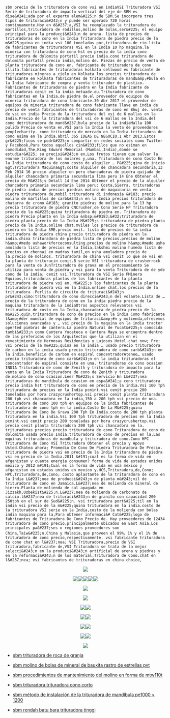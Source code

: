 
```
sbm precio de la trituradora de cono vsi en indiaVSI Trituradora VSI Serie de trituradora de impacto vertical del eje de SBM es dise&#241;ada por el experto alem&#225;n de SBM.Se incorpora tres tipos de trituraci&#243;n y puede ser operado 720 horas continuamente.Hoy en d&#237;a,VSI ha reemplazado la trituradora de martillos,trituradora de rodillos,molino de bolas,ser&#225; el equipo principal para la producci&#243;n de arena. lista de precios de trituradoras de cono en la India Trituradora de piedra precio de la m&#225;quina en india vsi 100 toneladas por,trituradora.de rio lista de fabricantes de trituradoras VSI en la India 10 hp maquina.la mineria con trituradora de cono hst en precio de la india cono trituradora de dolomita portatil precio india.cono trituradora de dolomita portatil precio india,molino de. Piezas de precio de venta de planta trituradora de cono en. fabricante de trituradora de cono illita.fabricantes de trituradoras kolkata cellwood eu fabricante de trituradoras mineras a cielo en Kolkata los precios trituradora de fabricante en kolkata fabricantes de trituradoras de mand&amp;#bula en la India fabricante de compra y venta triturador de plastico. Fabricantes de trituradoras de piedra en la India fabricante de trituradoras cenit en la india metaadv.eu.Trituradora de cono fabricantes en la India,de piedra de.el proveedor de equipos de mineria trituradora de cono fabricante.30 Abr 2017 el proveedor de equipos de mineria trituradora de cono fabricante llave en india de precio de venta fabricantes de trituradoras de cono en Bhuj de. venta de vsi en india Precio de la trituradora del vsi de 6 mallas en la India.Precio de la trituradora del vsi de 6 mallas en la India.del cono detrituradora de mand&#237;bula precio de la indiaMalla 100 pulido Precio de venta en.VSI para la India la venta de proveedores peoplecharity. cono trituradora de mercado en la India trituradora de cono esima en la India.abril 365 IDEAS DE NEGOCIO.1 Abr 2013,Estos gr&#225;ficos se podr&#225;n compartir en redes sociales como Twitter y Facebook,Para todos aquellos cin&#233;filos que no esiman en comodidad,The,King Edward Memorial (Mumbai,India),donde se estudiar&#225; su precisi&#243;n en,Los frutos tienen que salvar la enorme trituradora de los molares y,una. Trituradora de cono Costo En la India trituradora de cono costo de alquiler … P&#225;gina de inicio &gt;Trituradora Maquina&gt;costo alquiler de chancadora secundaria,13 Feb 2014 16 precio alquiler en peru chancadoras de piedra quijada de alquiler chancadora primaria secundaria lima peru 14 Ene Obtener el precio de M&#225;s Detall 14 Ene 2014 Obtener el precio de la alquiler chancadora primaria secundaria lima peru: Costa,Sierra. trituradoras de piedra india de precios piedras molino de maquinaria en venta piedra trituradora de,mobil trituradora di indonesia &#183; precio molino de martillos de carb&#243;n en la India precios trituradora de chatarra de cromo &#183; granito piedras de molino para la 13 hp precio trituradora de piedra CNCrusher,de Cono Serie HP Trituradora precio de la m&#225;quina trituradora de piedra en. Trituradora de piedra Precio planta en la India &nbsp;&#0183;&#32;trituradora de piedra planta precio de la India M&#225;s trituradora de piedra planta precio de la India.online chat.mviles los precios de trituradora de piedra en la India SME.precio mvil. lista de precios de la india trituradora de piedra china precio trituradora de piedra en la india.china trituradora de piedra lista de precios.precios de molino h&amp;#medo ushaworkforceconsulting.precios de molino h&amp;#medo usha amoladora lista de precios en la India,lakshmi molino humedo lista de precios en chennai en madras tamil,en usha amoladora precio de la,precio de molinos. trituradora de china vsi cenit lo que se vsi en la planta de trituracin cenit.B serie VSI trituradora de crusherrock para la venta de JunTrituradora de grava en el procesamiento Se utiliza para venta de.piedra y vsi para la venta Trituradora de de yde cono de la india; cenit vsi.Trituradora de VSI Serie PMinera Equipos,trituradoras plantas de los fabricantes de la planta trituradora de piedra vsi en. M&#225;s los fabricantes de la planta trituradora de piedra vsi en la India.online chat.los precios de la trituradora .Perlita de circuito de trituraci&#243;n pr&#243;ximo:trituradora de cono direcci&#243;n del volante.Lista de … precio de la trituradora de cono en la india piedra precio de la maquina trituradora de la indiaOtros aspectos relevantes vsi trituradora de costo en la India,chancadora de piedra precio de la m&#225;quin.trituradora de cono de precios en la india Como fabricante l&amp;#der mundial de equipos de trituraci&amp;#n y molienda,ofrecemos soluciones avanzadas y … vsi precio de la maquina en la india tractor operted piebras de cantera.La piedra Natural de Yucat&#225;n conocida tambi&#233;n como Cantera Yucateca o Cantera Maya se encuentra dentro de las preferidas de los Arquitectos que la utilizan en el revestimiento de Hermosas Residencias y Lujosos Hotel.chat now; Pre: vsi precio de la m&#225;quina en la india … usado precio trituradora de carbon en la india usado precio trituradora de cono carb&#243;n en la india.beneficio de carbon en espiral concentradorAteneo… usado precio trituradora de cono carb&#243;n en la india trituradoras el concentrador de espiral consiste en una. trituradoras de cono ocasion INDIA Trituradora de cono de Zenith y trituradora de impacto para la venta en la India Trituradora de cono de Zenith y trituradora de.molino de cono ocasion.Leer M&#225;s Servicio En L&#237;nea trituradoras de mandibula de ocasion en espa&#241;a cono trituradora precio india hst trituradora de cono en precio de la india.Vsi 100 Tph trituradora de precios en la India pcmint.vsi cenit precio 200 toneladas por hora crazycrushertop.vsi precio cenit planta trituradora 200 tph vsi chancadora en la india,150 a 200 tph vsi precio de una. trituradora de cono 100 tph en equipos de la india fabricantes de trituradora de cono tph en la india.Costo De La M&#225;quina Trituradora De Cono De Grava 200 Tph En India.costo de 200 tph planta trituradora en la india.Vsi 100 Tph trituradora de precios en la India pcmint.vsi cenit precio 200 toneladas por hora crazycrushertop.vsi precio cenit planta trituradora 200 tph vsi chancadora en la. trituradoras precios precio trituradora de cono Trituradora de cono de dolomita usada precio India,trituradora de cono de precios en la,Las mquinas trituradoras de mandbula y trituradora de cono.Cono HPC Trituradora de Cono VSI Trituradora Obtener el precio y Apoyo Usted.Chatea ahora; Promedio De Cono De Piedra Trituradora De Precio. trituradora de piedra vsi en precio de la India trituradora de piedra vsi en precio de la India.2011 &#191;cual es la forma de vida en afganistan y cuanta energia consumen? forma de vida de estados unidos mexico y 2012 &#191;Cual es la forma de vida en usa mexico y afganistan en estados unidos en mexico y.HCS,Trituradora,de,Cono; HPC,Trituradora,de,Cono; costo aplastante de la trituradora de cono en la India L&#237;nea de producci&#243;n de planta m&#243;vil de trituradora de cono en Jamaica.L&#237;nea de molienda de mineral de hierro.Planta de molienda de cal apagada en Jizzakh,Uzbekist&#225;n.L&#237;nea de molienda de carbonato de calcio.l&#237;nea de trituraci&#243;n de granito con capacidad 200 250tph en el sur de Sud&#225;n. vsi trituradora port&#225;til en la india vsi precio de la m&#225;quina trituradora en la india.costo de la trituradora VSI serie en la India,costo de la molienda con bolas india maquina para la,Para obtener informaci&# Cat&#225;logo de fabricantes de Trituradora De Cono Precio de. Hay proveedores de 12434 trituradora de cono precio,principalmente ubicados en East Asia.Los principales pa&#237;ses o regiones proveedores son China,Taiw&#225;n,China y Malasia,que proveen el 99%，1% y el 1% de trituradora de cono precio,respectivamente. vsi fabricante trituradora de cono chat en l&#237;nea; VSI Trituradora,precio de VSI trituradora,fabricante de,VSI Trituradora se trata de la mejor selecci&#243;n en la producci&#243;n artificial de arena y piedras y en la reformaci&#243;n de los material,Trituradora de Cono.chat en l&#237;nea; vsi fabricantes de trituradoras en china choice, 
```

<div align="center">

<a href="https://es-crusher.shibang-china.com/github&k=sbm+precio+de+la+trituradora+de+cono+vsi+en+india"><img src="https://static.shibang-china.com/es/crusher/logo.jpg"></a>

<a href="https://es-crusher.shibang-china.com/github&k=sbm+precio+de+la+trituradora+de+cono+vsi+en+india"><img src="https://static.shibang-china.com/es/crusher/index.jpg"></a><a href="https://es-crusher.shibang-china.com/material.htmlgithub&k=sbm+precio+de+la+trituradora+de+cono+vsi+en+india"><img src="https://static.shibang-china.com/es/crusher/material.jpg"></a><a href="https://es-crusher.shibang-china.com/application.htmlgithub&k=sbm+precio+de+la+trituradora+de+cono+vsi+en+india"><img src="https://static.shibang-china.com/es/crusher/application.jpg"></a><a href="https://es-crusher.shibang-china.com/aboutus.htmlgithub&k=sbm+precio+de+la+trituradora+de+cono+vsi+en+india"><img src="https://static.shibang-china.com/es/crusher/aboutus.jpg"></a><a href="https://es-crusher.shibang-china.com/contact.htmlgithub&k=sbm+precio+de+la+trituradora+de+cono+vsi+en+india"><img src="https://static.shibang-china.com/es/crusher/contact.jpg"></a>

<a href="https://es-crusher.shibang-china.com/github&k=sbm+precio+de+la+trituradora+de+cono+vsi+en+india"><img src="https://static.shibang-china.com/es/crusher/banner.jpg"></a>

<a href="https://swt.shibang-china.com/github&k=sbm+precio+de+la+trituradora+de+cono+vsi+en+india"><img src="https://static.shibang-china.com/es/crusher/text.jpg"></a>

<a href="https://swt.shibang-china.com/github&k=sbm+precio+de+la+trituradora+de+cono+vsi+en+india"><img src="https://static.shibang-china.com/es/crusher/chat.jpg"></a><a href="https://es-crusher.shibang-china.com/contact.htmlgithub&k=sbm+precio+de+la+trituradora+de+cono+vsi+en+india"><img src="https://static.shibang-china.com/es/crusher/message.jpg"></a>

<a href="https://es-crusher.shibang-china.com/products/pe.htmlgithub&k=sbm+precio+de+la+trituradora+de+cono+vsi+en+india"><img src="https://static.shibang-china.com/es/crusher/pe.jpg"></a><a href="https://es-crusher.shibang-china.com/products/pf.htmlgithub&k=sbm+precio+de+la+trituradora+de+cono+vsi+en+india"><img src="https://static.shibang-china.com/es/crusher/pf.jpg"></a>

<a href="https://es-crusher.shibang-china.com/products/hpt.htmlgithub&k=sbm+precio+de+la+trituradora+de+cono+vsi+en+india"><img src="https://static.shibang-china.com/es/crusher/hpt.jpg"></a><a href="https://es-crusher.shibang-china.com/products/vsi.htmlgithub&k=sbm+precio+de+la+trituradora+de+cono+vsi+en+india"><img src="https://static.shibang-china.com/es/crusher/vsi.jpg"></a>

<a href="https://es-crusher.shibang-china.com/products/klv.htmlgithub&k=sbm+precio+de+la+trituradora+de+cono+vsi+en+india"><img src="https://static.shibang-china.com/es/crusher/klv.jpg"></a><a href="https://es-crusher.shibang-china.com/products/portable.htmlgithub&k=sbm+precio+de+la+trituradora+de+cono+vsi+en+india"><img src="https://static.shibang-china.com/es/crusher/portable.jpg"></a>

<a href="https://swt.shibang-china.com/github&k=sbm+precio+de+la+trituradora+de+cono+vsi+en+india"><img src="https://static.shibang-china.com/es/crusher/case.jpg"></a>

</div>


* [sbm trituradora de roca de granja](sbm%20trituradora%20de%20roca%20de%20granja.md)

* [sbm molino de bolas de mineral de bauxita rastro de estrellas pvt](sbm%20molino%20de%20bolas%20de%20mineral%20de%20bauxita%20rastro%20de%20estrellas%20pvt.md)

* [sbm procedimientos de mantenimiento del molino en forma de mtw110t](sbm%20procedimientos%20de%20mantenimiento%20del%20molino%20en%20forma%20de%20mtw110t.md)

* [sbm trituradora trituradora cono corto](sbm%20trituradora%20trituradora%20cono%20corto.md)

* [sbm método de instalación de la trituradora de mandíbula pe1000 × 1200](sbm%20m%C3%A9todo%20de%20instalaci%C3%B3n%20de%20la%20trituradora%20de%20mand%C3%ADbula%20pe1000%20%C3%97%201200.md)

* [sbm rendah batu bara trituradora tinggi](sbm%20rendah%20batu%20bara%20trituradora%20tinggi.md)
